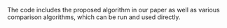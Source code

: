 The code includes the proposed algorithm in our paper as well as various comparison algorithms, which can be run and used directly.

